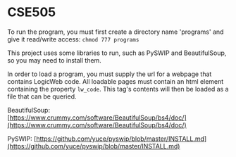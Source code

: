 # CSE505

To run the program, you must first create a directory name 'programs' and give it read/write access: ```chmod 777 programs```

This project uses some libraries to run, such as PySWIP and BeautifulSoup, so you may need to install them.

In order to load a program, you must supply the url for a webpage that contains LogicWeb code. All loadable pages must contain an html element containing the property ```lw_code```. This tag's contents will then be loaded as a file that can be queried.

BeautifulSoup: [https://www.crummy.com/software/BeautifulSoup/bs4/doc/](https://www.crummy.com/software/BeautifulSoup/bs4/doc/)

PySWIP: [https://github.com/yuce/pyswip/blob/master/INSTALL.md](https://github.com/yuce/pyswip/blob/master/INSTALL.md)
